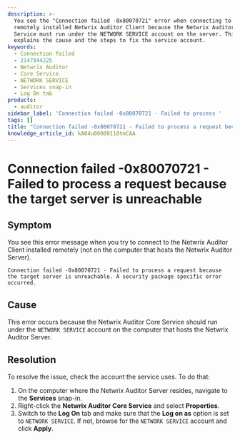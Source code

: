 ```yaml
---
description: >-
  You see the "Connection failed -0x80070721" error when connecting to a
  remotely installed Netwrix Auditor Client because the Netwrix Auditor Core
  Service must run under the NETWORK SERVICE account on the server. This article
  explains the cause and the steps to fix the service account.
keywords:
  - Connection failed
  - 2147944225
  - Netwrix Auditor
  - Core Service
  - NETWORK SERVICE
  - Services snap-in
  - Log On tab
products:
  - auditor
sidebar_label: 'Connection failed -0x80070721 - Failed to process '
tags: []
title: "Connection failed -0x80070721 - Failed to process a request because the target server is unreachable"
knowledge_article_id: kA04u00000110tmCAA
---
```


# Connection failed -0x80070721 - Failed to process a request because the target server is unreachable

## Symptom

You see this error message when you try to connect to the Netwrix Auditor Client installed remotely (not on the computer that hosts the Netwrix Auditor Server).

```text
Connection failed -0x80070721 - Failed to process a request because the target server is unreachable. A security package specific error occurred.
```

## Cause

This error occurs because the Netwrix Auditor Core Service should run under the `NETWORK SERVICE` account on the computer that hosts the Netwrix Auditor Server.

## Resolution

To resolve the issue, check the account the service uses. To do that:

1. On the computer where the Netwrix Auditor Server resides, navigate to the **Services** snap-in.
2. Right-click the **Netwrix Auditor Core Service** and select **Properties**.
3. Switch to the **Log On** tab and make sure that the **Log on as** option is set to `NETWORK SERVICE`. If not, browse for the `NETWORK SERVICE` account and click **Apply**.
